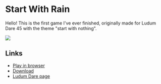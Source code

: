 # Start With Rain

Hello! This is the first game I've ever finished, originally made for Ludum Dare 45 with the theme "start with nothing".

[![](https://camo.githubusercontent.com/35a1caf4181e1f9d824fa04b838b2c4456932aa2a0c393036a5e403e5435c8c4/68747470733a2f2f696d672e697463682e7a6f6e652f6157316e4c7a6b314e6a55314d4463756347356e2f6f726967696e616c2f4364756a70752e706e67)](https://piturnah.itch.io/start-with-rain)

## Links

- [Play in browser](https://piturnah.itch.io/start-with-water)
- [Download](https://piturnah.itch.io/start-with-water)
- [Ludum Dare page](https://ldjam.com/events/ludum-dare/45/start-with-rain)
